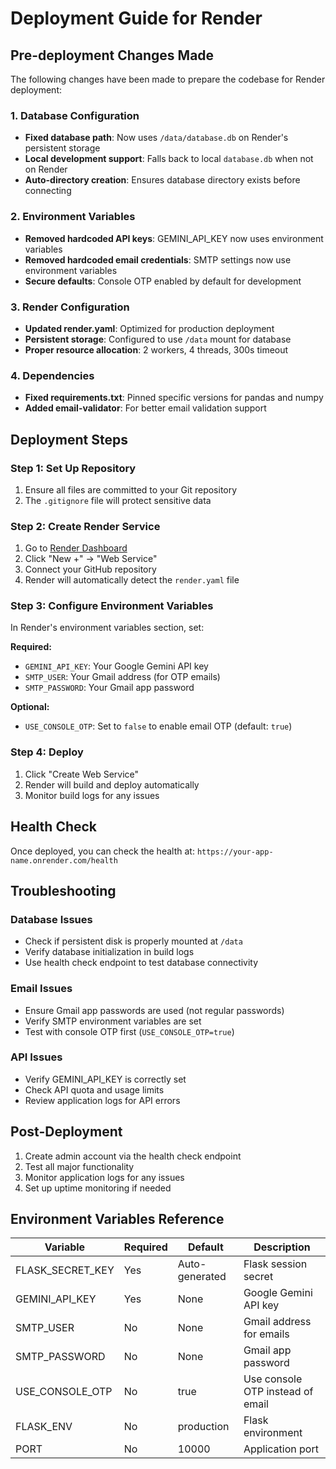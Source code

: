 # Deployment Guide for Render

## Pre-deployment Changes Made

The following changes have been made to prepare the codebase for Render deployment:

### 1. Database Configuration
- **Fixed database path**: Now uses `/data/database.db` on Render's persistent storage
- **Local development support**: Falls back to local `database.db` when not on Render
- **Auto-directory creation**: Ensures database directory exists before connecting

### 2. Environment Variables
- **Removed hardcoded API keys**: GEMINI_API_KEY now uses environment variables
- **Removed hardcoded email credentials**: SMTP settings now use environment variables
- **Secure defaults**: Console OTP enabled by default for development

### 3. Render Configuration
- **Updated render.yaml**: Optimized for production deployment
- **Persistent storage**: Configured to use `/data` mount for database
- **Proper resource allocation**: 2 workers, 4 threads, 300s timeout

### 4. Dependencies
- **Fixed requirements.txt**: Pinned specific versions for pandas and numpy
- **Added email-validator**: For better email validation support

## Deployment Steps

### Step 1: Set Up Repository
1. Ensure all files are committed to your Git repository
2. The `.gitignore` file will protect sensitive data

### Step 2: Create Render Service
1. Go to [Render Dashboard](https://dashboard.render.com)
2. Click "New +" → "Web Service"
3. Connect your GitHub repository
4. Render will automatically detect the `render.yaml` file

### Step 3: Configure Environment Variables
In Render's environment variables section, set:

**Required:**
- `GEMINI_API_KEY`: Your Google Gemini API key
- `SMTP_USER`: Your Gmail address (for OTP emails)
- `SMTP_PASSWORD`: Your Gmail app password

**Optional:**
- `USE_CONSOLE_OTP`: Set to `false` to enable email OTP (default: `true`)

### Step 4: Deploy
1. Click "Create Web Service"
2. Render will build and deploy automatically
3. Monitor build logs for any issues

## Health Check
Once deployed, you can check the health at: `https://your-app-name.onrender.com/health`

## Troubleshooting

### Database Issues
- Check if persistent disk is properly mounted at `/data`
- Verify database initialization in build logs
- Use health check endpoint to test database connectivity

### Email Issues
- Ensure Gmail app passwords are used (not regular passwords)
- Verify SMTP environment variables are set
- Test with console OTP first (`USE_CONSOLE_OTP=true`)

### API Issues
- Verify GEMINI_API_KEY is correctly set
- Check API quota and usage limits
- Review application logs for API errors

## Post-Deployment
1. Create admin account via the health check endpoint
2. Test all major functionality
3. Monitor application logs for any issues
4. Set up uptime monitoring if needed

## Environment Variables Reference

| Variable | Required | Default | Description |
|----------|----------|---------|-------------|
| FLASK_SECRET_KEY | Yes | Auto-generated | Flask session secret |
| GEMINI_API_KEY | Yes | None | Google Gemini API key |
| SMTP_USER | No | None | Gmail address for emails |
| SMTP_PASSWORD | No | None | Gmail app password |
| USE_CONSOLE_OTP | No | true | Use console OTP instead of email |
| FLASK_ENV | No | production | Flask environment |
| PORT | No | 10000 | Application port | 